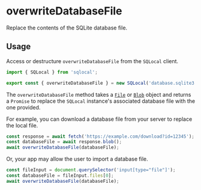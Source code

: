 # overwriteDatabaseFile

Replace the contents of the SQLite database file.

## Usage

Access or destructure `overwriteDatabaseFile` from the `SQLocal` client.

```javascript
import { SQLocal } from 'sqlocal';

export const { overwriteDatabaseFile } = new SQLocal('database.sqlite3');
```

<!-- @include: ../_partials/initialization-note.md -->

The `overwriteDatabaseFile` method takes a [`File`](https://developer.mozilla.org/en-US/docs/Web/API/File) or [`Blob`](https://developer.mozilla.org/en-US/docs/Web/API/Blob) object and returns a `Promise` to replace the `SQLocal` instance's associated database file with the one provided.

For example, you can download a database file from your server to replace the local file.

```javascript
const response = await fetch('https://example.com/download?id=12345');
const databaseFile = await response.blob();
await overwriteDatabaseFile(databaseFile);
```

Or, your app may allow the user to import a database file.

```javascript
const fileInput = document.querySelector('input[type="file"]');
const databaseFile = fileInput.files[0];
await overwriteDatabaseFile(databaseFile);
```
